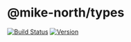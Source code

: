# @mike-north/types

[![Build Status](https://travis-ci.org/mike-north/mike-north-types.svg?branch=master)](https://travis-ci.org/mike-north/mike-north-types)
[![Version](https://img.shields.io/npm/v/@mike-north/types.svg)](https://www.npmjs.com/package/@mike-north/types)
